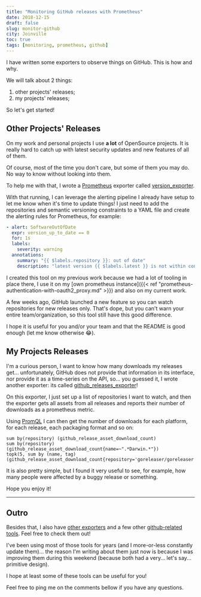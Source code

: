 ```yaml
---
title: "Monitoring GitHub releases with Prometheus"
date: 2018-12-15
draft: false
slug: monitor-github
city: Joinville
toc: true
tags: [monitoring, prometheus, github]
---
```


I have written some exporters to observe things on GitHub. This is how and
why.

<!--more-->

We will talk about 2 things:

1. other projects' releases;
2. my projects' releases;

So let's get started!

## Other Projects' Releases

On my work and personal projects I use **a lot** of OpenSource projects. It
is really hard to catch up with latest security updates and new features of
all of them.

Of course, most of the time you don't care, but some of them you may do. No
way to know without looking into them.

To help me with that, I wrote a [Prometheus](https://prometheus.io/) exporter called
[version_exporter](https://github.com/caarlos0/version_exporter).

With that running, I can leverage the alerting pipeline I already have
setup to let me know when it's time to update things! I just need to add
the repositories and semantic versioning constraints to a YAML file and create
the alerting rules for Prometheus, for example:

```yaml
- alert: SoftwareOutOfDate
  expr: version_up_to_date == 0
  for: 1s
  labels:
    severity: warning
  annotations:
    summary: "{{ $labels.repository }}: out of date"
    description: "latest version {{ $labels.latest }} is not within constraint {{ $labels.constraint }}"
```

I created this tool on my previous work because we had a lot of tooling in
place there, I use it on my [own prometheus instance]({{< ref "prometheus-authentication-with-oauth2_proxy.md" >}}) and also on my
current work.

A few weeks ago, GitHub launched a new feature so you can watch
repositories for new releases only. That's dope, but you can't warn your
entire team/organization, so this tool still have this good difference.

I hope it is useful for you and/or your team and that the README is good enough
(let me know otherwise 😂).

## My Projects Releases

I'm a curious person, I want to know how many downloads my releases get...
unfortunately, GitHub does not provide that information in its interface,
nor provide it as a time-series on the API, so... you guessed it, I wrote
another exporter: its called [github_releases_exporter](https://github.com/caarlos0/github_releases_exporter)!

On this exporter, I just set up a list of repositories I want to watch, and
then the exporter gets all assets from all releases and reports their
number of downloads as a prometheus metric.

Using [PromQL](https://prometheus.io/docs/prometheus/latest/querying/basics/) I can then get the number of downloads for each platform,
for each release, each packaging format and so on:

```
sum by(repository) (github_release_asset_download_count)
sum by(repository) (github_release_asset_download_count{name=~".*Darwin.*"})
topk(5, sum by (name, tag) (github_release_asset_download_count{repository='goreleaser/goreleaser'}))
```

It is also pretty simple, but I found it very useful to see, for example, how
many people were affected by a buggy release or something.

Hope you enjoy it!

---

## Outro

Besides that, I also have [other exporters](https://github.com/search?q=topic%3Aprometheus-exporter+user%3Acaarlos0&type=Repositories) and a few other
[github-related tools](https://github.com/search?q=topic%3Agithub-api+user%3Acaarlos0&type=Repositories). Feel free to check them out!

I've been using most of those tools for years (and I more-or-less constantly
update them)... the reason I'm writing about them just now is because I was
improving them during this weekend (because both had a very... let's say...
primitive design).

I hope at least some of these tools can be useful for you!

Feel free to ping me on the comments bellow if you have any questions.
